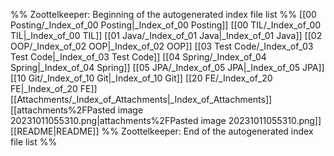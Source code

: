 %% Zoottelkeeper: Beginning of the autogenerated index file list  %%
 [[00 Posting/_Index_of_00 Posting|_Index_of_00 Posting]]
 [[00 TIL/_Index_of_00 TIL|_Index_of_00 TIL]]
 [[01 Java/_Index_of_01 Java|_Index_of_01 Java]]
 [[02 OOP/_Index_of_02 OOP|_Index_of_02 OOP]]
 [[03 Test Code/_Index_of_03 Test Code|_Index_of_03 Test Code]]
 [[04 Spring/_Index_of_04 Spring|_Index_of_04 Spring]]
 [[05 JPA/_Index_of_05 JPA|_Index_of_05 JPA]]
 [[10 Git/_Index_of_10 Git|_Index_of_10 Git]]
 [[20 FE/_Index_of_20 FE|_Index_of_20 FE]]
 [[Attachments/_Index_of_Attachments|_Index_of_Attachments]]
 [[attachments%2FPasted image 20231011055310.png|attachments%2FPasted image 20231011055310.png]]
 [[README|README]]
%% Zoottelkeeper: End of the autogenerated index file list  %%
